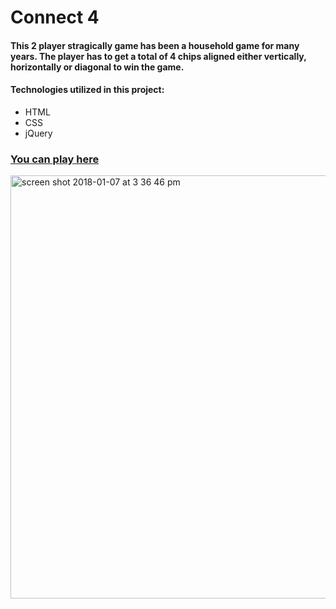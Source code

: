 # Connect 4 

#### This 2 player stragically game has been a household game for many years. The player has to get a total of 4 chips aligned either vertically, horizontally or diagonal to win the game.


#### Technologies utilized in this project:
* HTML
* CSS
* jQuery


### [You can play here](https://connect-four-us.herokuapp.com/index.html)


<img width="677" alt="screen shot 2018-01-07 at 3 36 46 pm" src="https://user-images.githubusercontent.com/22422858/34653848-a937cdf4-f3c0-11e7-913d-ef1dba897a99.png">
